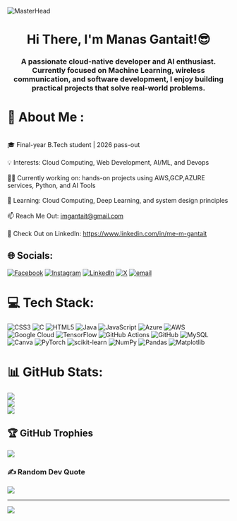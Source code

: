 ![MasterHead](https://user-images.githubusercontent.com/74038190/213910845-af37a709-8995-40d6-be59-724526e3c3d7.gif)
<h1 align="center">Hi There, I'm Manas Gantait!😎<br></h1>
<h3 align="center"> A passionate  cloud-native developer and AI enthusiast. Currently focused on Machine Learning, wireless communication, and software development, I enjoy building practical projects that solve real-world problems.</h3>


# 🦁 About Me :
<br>🎓 Final-year B.Tech student | 2026 pass-out<br><br>💡 Interests: Cloud Computing, Web Development, AI/ML, and Devops<br><br>👨‍💻 Currently working on: hands-on projects using AWS,GCP,AZURE services, Python, and AI Tools<br><br>🌱 Learning: Cloud Computing, Deep Learning, and system design principles<br><br>📫 Reach Me Out: imgantait@gmail.com<br><br>👔 Check Out on LinkedIn: https://www.linkedin.com/in/me-m-gantait

## 🌐 Socials:
[![Facebook](https://img.shields.io/badge/Facebook-%231877F2.svg?logo=Facebook&logoColor=white)](https://facebook.com/manas.gantait.8) [![Instagram](https://img.shields.io/badge/Instagram-%23E4405F.svg?logo=Instagram&logoColor=white)](https://instagram.com/immanas__) [![LinkedIn](https://img.shields.io/badge/LinkedIn-%230077B5.svg?logo=linkedin&logoColor=white)](https://linkedin.com/in/me-m-gantait) [![X](https://img.shields.io/badge/X-black.svg?logo=X&logoColor=white)](https://x.com/memanas__) [![email](https://img.shields.io/badge/Email-D14836?logo=gmail&logoColor=white)](mailto:imgantait@gmail.com) 

# 💻 Tech Stack:
![CSS3](https://img.shields.io/badge/css3-%231572B6.svg?style=for-the-badge&logo=css3&logoColor=white) ![C](https://img.shields.io/badge/c-%2300599C.svg?style=for-the-badge&logo=c&logoColor=white) ![HTML5](https://img.shields.io/badge/html5-%23E34F26.svg?style=for-the-badge&logo=html5&logoColor=white) ![Java](https://img.shields.io/badge/java-%23ED8B00.svg?style=for-the-badge&logo=openjdk&logoColor=white) ![JavaScript](https://img.shields.io/badge/javascript-%23323330.svg?style=for-the-badge&logo=javascript&logoColor=%23F7DF1E) ![Azure](https://img.shields.io/badge/azure-%230072C6.svg?style=for-the-badge&logo=microsoftazure&logoColor=white) ![AWS](https://img.shields.io/badge/AWS-%23FF9900.svg?style=for-the-badge&logo=amazon-aws&logoColor=white) ![Google Cloud](https://img.shields.io/badge/GoogleCloud-%234285F4.svg?style=for-the-badge&logo=google-cloud&logoColor=white) ![TensorFlow](https://img.shields.io/badge/TensorFlow-%23FF6F00.svg?style=for-the-badge&logo=TensorFlow&logoColor=white) ![GitHub Actions](https://img.shields.io/badge/github%20actions-%232671E5.svg?style=for-the-badge&logo=githubactions&logoColor=white) ![GitHub](https://img.shields.io/badge/github-%23121011.svg?style=for-the-badge&logo=github&logoColor=white) ![MySQL](https://img.shields.io/badge/mysql-4479A1.svg?style=for-the-badge&logo=mysql&logoColor=white) ![Canva](https://img.shields.io/badge/Canva-%2300C4CC.svg?style=for-the-badge&logo=Canva&logoColor=white) ![PyTorch](https://img.shields.io/badge/PyTorch-%23EE4C2C.svg?style=for-the-badge&logo=PyTorch&logoColor=white) ![scikit-learn](https://img.shields.io/badge/scikit--learn-%23F7931E.svg?style=for-the-badge&logo=scikit-learn&logoColor=white) ![NumPy](https://img.shields.io/badge/numpy-%23013243.svg?style=for-the-badge&logo=numpy&logoColor=white) ![Pandas](https://img.shields.io/badge/pandas-%23150458.svg?style=for-the-badge&logo=pandas&logoColor=white) ![Matplotlib](https://img.shields.io/badge/Matplotlib-%23ffffff.svg?style=for-the-badge&logo=Matplotlib&logoColor=black)
# 📊 GitHub Stats:
![](https://github-readme-stats.vercel.app/api?username=immanas&theme=shadow_red&hide_border=false&include_all_commits=false&count_private=false)<br/>
![](https://nirzak-streak-stats.vercel.app/?user=immanas&theme=shadow_red&hide_border=false)<br/>
![](https://github-readme-stats.vercel.app/api/top-langs/?username=immanas&theme=shadow_red&hide_border=false&include_all_commits=false&count_private=false&layout=compact)

## 🏆 GitHub Trophies
![](https://github-profile-trophy.vercel.app/?username=immanas&theme=radical&no-frame=false&no-bg=true&margin-w=4)

### ✍️ Random Dev Quote
![](https://quotes-github-readme.vercel.app/api?type=horizontal&theme=radical)

---
[![](https://visitcount.itsvg.in/api?id=immanas&icon=0&color=0)](https://visitcount.itsvg.in)

<!-- Proudly created with GPRM ( https://gprm.itsvg.in ) -->
